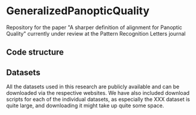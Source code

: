 # GeneralizedPanopticQuality

Repository for the paper "A sharper definition of alignment for Panoptic Quality" currently under review at the Pattern Recognition Letters journal

## Code structure



## Datasets
All the datasets used in this research are publicly available and can be downloaded via the respective websites.
We have also included download scripts for each of the individual datasets, as especially the XXX dataset is quite large, and
downloading it might take up quite some space.
